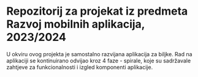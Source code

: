 # Repozitorij za projekat iz predmeta Razvoj mobilnih aplikacija, 2023/2024 #
U okviru ovog projekta je samostalno razvijana aplikacija za biljke. Rad na aplikaciji se kontinuirano odvijao kroz 4 faze - spirale, koje su sadržavale zahtjeve za funkcionalnosti i izgled komponenti aplikacije.

